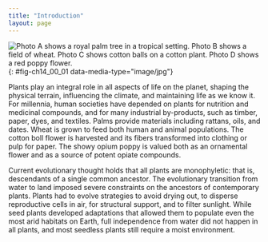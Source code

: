 ```yaml
---
title: "Introduction"
layout: page
---
```



<?cnx.eoc class="summary" title="Sections Summary"?>

<?cnx.eoc class="art-exercise" title="Art Connections"?>

<?cnx.eoc class="multiple-choice" title="Multiple Choice"?>

<?cnx.eoc class="free-response" title="Free Response"?>

 ![Photo A shows a royal palm tree in a tropical setting. Photo B shows a field of wheat. Photo C shows cotton balls on a cotton plant. Photo D shows a red poppy flower.](../resources/Figure_14_00_01abcd.jpg "Plants dominate the landscape and play an integral role in human societies. (a) Palm trees grow in tropical or subtropical climates; (b) wheat is a crop in most of the world; the flower of (c) the cotton plant produces fibers that are woven into fabric; the potent alkaloids of (d) the beautiful opium poppy have influenced human life both as a medicinal remedy and as a dangerously addictive drug. (credit a: modification of work by &#x201C;3BoysInSanDiego&#x201D;/Wikimedia Commons&#x201D;; credit b: modification of work by Stephen Ausmus, USDA ARS; credit c: modification of work by David Nance, USDA ARS; credit d: modification of work by Jolly Janner)"){: #fig-ch14_00_01 data-media-type="image/jpg"}

Plants play an integral role in all aspects of life on the planet, shaping the physical terrain, influencing the climate, and maintaining life as we know it. For millennia, human societies have depended on plants for nutrition and medicinal compounds, and for many industrial by-products, such as timber, paper, dyes, and textiles. Palms provide materials including rattans, oils, and dates. Wheat is grown to feed both human and animal populations. The cotton boll flower is harvested and its fibers transformed into clothing or pulp for paper. The showy opium poppy is valued both as an ornamental flower and as a source of potent opiate compounds.

Current evolutionary thought holds that all plants are monophyletic: that is, descendants of a single common ancestor. The evolutionary transition from water to land imposed severe constraints on the ancestors of contemporary plants. Plants had to evolve strategies to avoid drying out, to disperse reproductive cells in air, for structural support, and to filter sunlight. While seed plants developed adaptations that allowed them to populate even the most arid habitats on Earth, full independence from water did not happen in all plants, and most seedless plants still require a moist environment.

